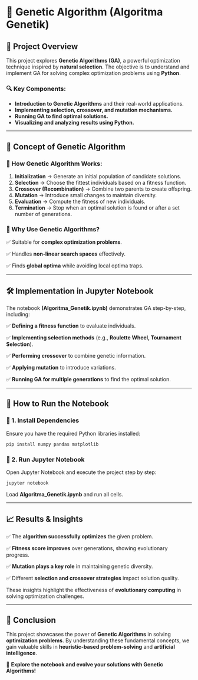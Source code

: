 # 🧬 Genetic Algorithm (Algoritma Genetik)

## 📌 Project Overview

This project explores **Genetic Algorithms (GA)**, a powerful optimization technique inspired by **natural selection**. The objective is to understand and implement GA for solving complex optimization problems using **Python**.

### 🔍 Key Components:
- **Introduction to Genetic Algorithms** and their real-world applications.
- **Implementing selection, crossover, and mutation mechanisms.**
- **Running GA to find optimal solutions.**
- **Visualizing and analyzing results using Python.**

---

## 🧪 Concept of Genetic Algorithm

### 🔹 How Genetic Algorithm Works:
1. **Initialization** → Generate an initial population of candidate solutions.
2. **Selection** → Choose the fittest individuals based on a fitness function.
3. **Crossover (Recombination)** → Combine two parents to create offspring.
4. **Mutation** → Introduce small changes to maintain diversity.
5. **Evaluation** → Compute the fitness of new individuals.
6. **Termination** → Stop when an optimal solution is found or after a set number of generations.

### 🔹 Why Use Genetic Algorithms?

✅ Suitable for **complex optimization problems**.

✅ Handles **non-linear search spaces** effectively.

✅ Finds **global optima** while avoiding local optima traps.

---

## 🛠️ Implementation in Jupyter Notebook

The notebook **(Algoritma_Genetik.ipynb)** demonstrates GA step-by-step, including:

✅ **Defining a fitness function** to evaluate individuals.

✅ **Implementing selection methods** (e.g., **Roulette Wheel, Tournament Selection**).

✅ **Performing crossover** to combine genetic information.

✅ **Applying mutation** to introduce variations.

✅ **Running GA for multiple generations** to find the optimal solution.

---

## 🚀 How to Run the Notebook

### 🔹 1. Install Dependencies
Ensure you have the required Python libraries installed:
```sh
pip install numpy pandas matplotlib
```

### 🔹 2. Run Jupyter Notebook
Open Jupyter Notebook and execute the project step by step:
```sh
jupyter notebook
```
Load **Algoritma_Genetik.ipynb** and run all cells.

---

## 📈 Results & Insights

✅ The **algorithm successfully optimizes** the given problem.

✅ **Fitness score improves** over generations, showing evolutionary progress.

✅ **Mutation plays a key role** in maintaining genetic diversity.

✅ Different **selection and crossover strategies** impact solution quality.

These insights highlight the effectiveness of **evolutionary computing** in solving optimization challenges.

---

## 📌 Conclusion

This project showcases the power of **Genetic Algorithms** in solving **optimization problems**. By understanding these fundamental concepts, we gain valuable skills in **heuristic-based problem-solving** and **artificial intelligence**.

🚀 **Explore the notebook and evolve your solutions with Genetic Algorithms!**
